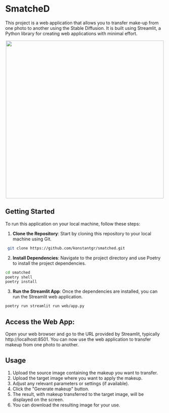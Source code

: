 # SmatcheD

This project is a web application that allows you to transfer make-up from one photo to another using the Stable
Diffusion. It is built using Streamlit, a Python library for creating web applications with minimal effort.


<div align="center"><img src="https://s11.gifyu.com/images/S4SS6.gif" width="500" /></div>

## Getting Started

To run this application on your local machine, follow these steps:

1. **Clone the Repository**: Start by cloning this repository to your local machine using Git.

```bash
 git clone https://github.com/konstantgr/smatched.git
```

2. **Install Dependencies**: Navigate to the project directory and use Poetry to install the project dependencies.

```bash
cd smatched
poetry shell
poetry install
```

3. **Run the Streamlit App**: Once the dependencies are installed, you can run the Streamlit web application.

```bash
poetry run streamlit run web/app.py
```

## Access the Web App:

Open your web browser and go to the URL provided by Streamlit, typically http://localhost:8501.
You can now use the web application to transfer makeup from one photo to another.

## Usage

1. Upload the source image containing the makeup you want to transfer.
2. Upload the target image where you want to apply the makeup.
3. Adjust any relevant parameters or settings (if available).
4. Click the "Generate makeup" button.
5. The result, with makeup transferred to the target image, will be displayed on the screen.
6. You can download the resulting image for your use.
